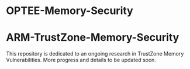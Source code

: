 # OPTEE-Memory-Security
# ARM-TrustZone-Memory-Security

This repository is dedicated to an ongoing research in TrustZone Memory Vulnerabilities. More progress and details to be updated soon.
